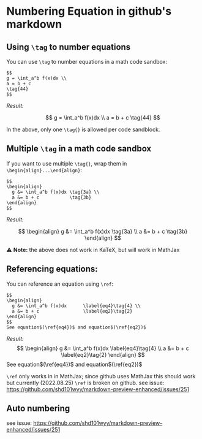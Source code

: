 # Numbering Equation in github's markdown



## Using `\tag` to number equations

You can use `\tag` to number equations in a math code sandbox:

```
$$
g = \int_a^b f(x)dx \\
a = b + c
\tag{44}
$$
```

*Result:*

$$
g = \int_a^b f(x)dx \\
a = b + c
\tag{44}
$$

In the above, only one `\tag{}` is allowed per code sandblock. 



## Multiple `\tag` in a math code sandbox

If you want to use multiple `\tag{}`, wrap them in `\begin{align}...\end{align}`:

```
$$
\begin{align}
  g &= \int_a^b f(x)dx \tag{3a} \\
  a &= b + c           \tag{3b}
\end{align}
$$
```

*Result:*

$$
\begin{align}
  g &= \int_a^b f(x)dx \tag{3a} \\
  a &= b + c           \tag{3b}
\end{align}
$$

:warning: **Note:** the above does not work in KaTeX, but will work in MathJax



## Referencing equations:

You can reference an equation using `\ref`:

```
$$
\begin{align}
  g &= \int_a^b f(x)dx      \label{eq4}\tag{4} \\
  a &= b + c                \label{eq2}\tag{2}
\end{align}
$$
See equation$(\ref{eq4})$ and equation$(\ref{eq2})$
```

*Result:*
$$
\begin{align}
  g &= \int_a^b f(x)dx \label{eq4}\tag{4} \\
  a &= b + c \label{eq2}\tag{2}
\end{align}
$$
See equation$(\ref{eq4})$ and equation$(\ref{eq2})$



`\ref` only works in in MathJax;  since github uses MathJax this should work but currently (2022.08.25) `\ref` is broken on github. see issue: https://github.com/shd101wyy/markdown-preview-enhanced/issues/251 



## Auto numbering



see issue: https://github.com/shd101wyy/markdown-preview-enhanced/issues/251 

